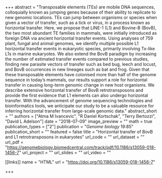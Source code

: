 +++
abstract = "Transposable elements (TEs) are mobile DNA sequences, colloquially known as jumping genes because of their ability to replicate to new genomic locations. TEs can jump between organisms or species when given a vector of transfer, such as a tick or virus, in a process known as horizontal transfer. Here, we propose that LINE-1 (L1) and Bovine-B (BovB), the two most abundant TE families in mammals, were initially introduced as foreign DNA via ancient horizontal transfer events. Using analyses of 759 plant, fungal and animal genomes, we identify multiple possible L1 horizontal transfer events in eukaryotic species, primarily involving Tx-like L1s in marine eukaryotes. We also extend the BovB paradigm by increasing the number of estimated transfer events compared to previous studies, finding new parasite vectors of transfer such as bed bug, leech and locust, and BovB occurrences in new lineages such as bat and frog. Given that these transposable elements have colonised more than half of the genome sequence in today’s mammals, our results support a role for horizontal transfer in causing long-term genomic change in new host organisms. We describe extensive horizontal transfer of BovB retrotransposons and provide the first evidence that L1 elements can also undergo horizontal transfer. With the advancement of genome sequencing technologies and bioinformatics tools, we anticipate our study to be a valuable resource for inferring horizontal transfer from large-scale genomic data."
abstract_short = ""
authors = ["Atma M Ivancevic", "R Daniel Kortschak", "Terry Bertozzi", "David L Adelson"]
date = "2018-07-09"
image_preview = ""
math = true
publication_types = ["2"]
publication = "*Genome biology* 19:85"
publication_short = ""
featured = false
title = "Horizontal transfer of BovB and L1 retrotransposons in eukaryotes"
url_code = ""
url_dataset = ""
url_pdf = "https://genomebiology.biomedcentral.com/track/pdf/10.1186/s13059-018-1456-7"
url_project = ""
url_slides = ""
url_video = ""

[[links]]
name = "HTML"
url = "https://doi.org/10.1186/s13059-018-1456-7"

+++

